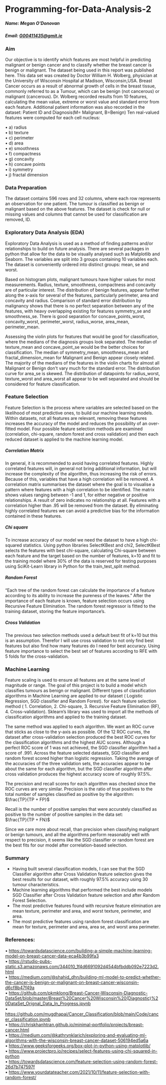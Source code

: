 # Programming-for-Data-Analysis-2

##### *Name: Megan O'Donovan*
##### *Email: G00411435@gmit.ie*

### Aim
Our objective is to identify which features are most helpful in predicting malignant or benign cancer and to classify whether the breast cancer is benign or malignant. The dataset being used in this report was published here. This data set was created by Doctor William H. Wolberg, physician at the University of Wisconsin Hospital at Madison, Wisconsin,USA. Breast Cancer occurs as a result of abnormal growth of cells in the breast tissue, commonly referred to as a Tumour, which can be benign (not cancerous) or malignant (cancerous). Dr. Wolberg recorded results from 10 features, calculating the mean value, extreme  or worst value and standard error from each feature. Additional patient information was also recorded in the dataset: Patient ID and Diagnosis(M= Malignant, B=Benign)
Ten real-valued features were computed for each cell nucleus:<br>

•	a) radius <br>
•	b) texture <br>
•	c) perimeter<br>
•	d) area<br>
•	e) smoothness <br>
•	f) compactness <br>
•	g) concavity <br>
•	h) concave points <br>
•	i) symmetry<br>
•	j) fractal dimension <br>

### Data Preparation <br>

The dataset contains 596 rows and 32 columns, where each row represents an observation for one patient. The tumour is classified as benign or malignant based on the above features. The dataset is check for null or missing values and columns that cannot be used for classification are removed, ID. <br>

### Exploratory Data Analysis (EDA) <br>
Exploratory Data Analysis is used as a method of finding patterns and/or relationships to build on future analysis. There are several packages in python that allow for the data to be visually analysed such as Matplotlib and Seaborn. The variables are split into 3 groups containing 10 variables each. The dataset is conveniently ordered into distinct groups: mean, se and worst. <br>

Based on histogram plots, malignant tumours have higher values for most measurements. Radius, texture, smoothness, compactness and concavity are of particular interest. The distribution of benign features, appear further along the x-axis for several of the features, particularly perimeter, area and concavity and radius. Comparison of standard error distribution by malignancy shows that there is no perfect separation between any of the features, with heavy overlapping existing for features symmetry_se and  smoothness_se. There is good separation for concave_points_worst, concavity_worst, perimeter_worst, radius_worse, area_mean, perimeter_mean.  <br>

Assessing the violin plots for features that would be good for classification, where the medians of the diagnosis groups look separated. The median of texture_mean and concave_point_se would be the better choices for classification. The median of symmetry_mean, smoothness_mean and fractal_dimension_mean for Malignant and Benign appear closely related. The  majority of the medians of the features in the violin charts for almost all Malignant or Benign don't vary much for the standard error. The distribution curve for area_se is skewed. The distribution of datapoints for radius_worst, texture_worst and area_worst all appear to be well separated and should be considered for feature classification.  <br>

### Feature Selection <br>

Feature Selection is the process where variables are selected based on the likelihood of most predictive ones, to build our machine learning models. Within datasets, not all features are relevant, removing these features increases the accuracy of the model and reduces the possibility of an over-fitted model. Four possible feature selection methods are examined (correlation, chi-square, random forest and cross validation) and then each reduced dataset is applied to the machine learning model. 

##### Correlation Matrix 
In general, it is recommended to avoid having correlated features. Highly correlated features will, in general not bring additional information, but will increase the complexity of the algorithm, thus increasing the risk of errors. Because of this, variables that have a high correlation will be removed. A correlation matrix summarises the dataset where the goal is to visualise a pattern where features with a high correlation to be identified. The matrix shows values ranging between -1 and 1, for either negative or positive relationships. A result of zero indicates no relationship at all. Features with a correlation higher than .95 will be removed from the dataset. By eliminating highly correlated features we can avoid a predictive bias for the information contained in these features. <br>

##### Chi square <br>
To increase accuracy of our model we need the dataset to have a high chi-squared statistics. Using python libraries SelectKBest and chi2, SelectKBest selects the features with best chi-square,  calculating Chi-square between each feature and the target based on the number of features, k=10 and fit to the training model where 30% of the data is reserved for testing purposes using SciKit-Learn library in Python for the train_test_split method. <br>

##### Random Forest <br>
“Each tree of the random forest can calculate the importance of a feature according to its ability to increase the pureness of the leaves.” After the importance of each feature is known, feature selection occurs using Recursive Feature Elimination. The random forest regressor is fitted to the training dataset, storing the feature importance’s. <br>

##### Cross Validation <br>
The previous two selection methods used a default best fit of k=10 but this is an assumption. Therefor I will use cross validation to not only find best features but also find how many features do I need for best accuracy. Using feature importance to select the best set of features according to RFE with 5 folds for the cross-validation.<br>

### Machine Learning
Feature scaling is used to ensure all features are at the same level of magnitude or range. The goal of this project is to build a model which classifies tumours as benign or malignant. Different types of classification algorithms in Machine Learning are applied to our dataset ( Logistic Regression, SGD classifier and Random Forest). for each feature selection method ( 1. Correlation, 2. Chi-square, 3. Recursive Feature Elimination (RF), 4. Cross-validation). Sklearn’s library was used to import all the methods of classification algorithms and applied to the training dataset. <br>

The same method was applied to each algorithm. We want an ROC curve that sticks as close to the y-axis as possible. Of the 12 ROC curves, the dataset after cross-validation selection produced the best ROC curves for the classification algorithms and the highest AUC  scores. Although a perfect ROC score of 1 was not achieved, the SGD classifier algorithm had a score of .991. Across the feature selected datasets, SGD classifier and random forest scored higher than logistic regression. Taking the average of the accuracies of the three validation sets, the accuracies appear to be about the same for each algorithm, but the SGD classifier algorithm after cross validation produces the highest accuracy score of roughly 97.5%. <br>

The precision and recall scores for each algorithm was checked since the ROC curves are very similar. Precision is the ratio of true positives to the total number of samples classified as positive by the algorithm: <br>
$\frac{TP}{TP + FP}$

Recall is the number of positive samples that were accurately classified as positive to the number of positive samples in the data set: <br>
$\frac{TP}{TP + FN}$  <br>

Since we care more about recall, than precision when classifying malignant or benign tumours, and all the algorithms perform reasonably well with respect to precision, it seems like the SGD classifier or random forest are the best fits for our model after correlation-based selection. <br>

### Summary <br>
* Having built several classification models, I can see that the SGD Classifier algorithm after Cross Validation feature selection gives the best results for our dataset, with roughly 97.5% accuracy using 30 tumour characteristics. <br>
* Machine learning algorithms that performed the best include models SGD Classifier after Cross Validation feature selection and after Random Forest Selection. <br>
* The most predictive features found with recursive feature elimination are mean texture, perimeter and area, and worst texture, perimeter, and area. <br>
* The most predictive features using random forest classification are mean for texture, perimeter and area, area se, and worst area perimeter. <br>

### References:<br>
•	https://towardsdatascience.com/building-a-simple-machine-learning-model-on-breast-cancer-data-eca4b3b99fa3  <br>
•	https://rstudio-pubs-static.s3.amazonaws.com/344010_1f4d6691092d4544bfbddb092e7223d2.html  <br>
•	https://medium.com/@shahid_dhn/building-ml-model-to-predict-whether-the-cancer-is-benign-or-malignant-on-breast-cancer-wisconsin-d6cf8b47f49a  <br>
•	https://github.com/pkmklong/Breast-Cancer-Wisconsin-Diagnostic-DataSet/blob/master/Breast%20Cancer%20Wisconsin%20(Diagnostic)%20DataSet_Orignal_Data_In_Progress.ipynb  <br>
•	https://github.com/mugdhapai/Cancer_Classification/blob/main/Code/cancer_classification.ipynb  <br>
•	https://chriskhanhtran.github.io/minimal-portfolio/projects/breast-cancer.html <br>
•	https://medium.com/@kathrynklarich/exploring-and-evaluating-ml-algorithms-with-the-wisconsin-breast-cancer-dataset-506194ed5a6a <br>
•	https://www.geeksforgeeks.org/box-plot-in-python-using-matplotlib/ <br>
•	https://www.projectpro.io/recipes/select-features-using-chi-squared-in-python  <br>
•	https://towardsdatascience.com/feature-selection-using-random-forest-26d7b747597f  <br>
•	https://www.yourdatateacher.com/2021/10/11/feature-selection-with-random-forest/  <br>


